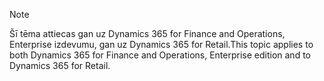 > [!NOTE]
> <span data-ttu-id="213d0-101">Šī tēma attiecas gan uz Dynamics 365 for Finance and Operations, Enterprise izdevumu, gan uz Dynamics 365 for Retail.</span><span class="sxs-lookup"><span data-stu-id="213d0-101">This topic applies to both Dynamics 365 for Finance and Operations, Enterprise edition and to Dynamics 365 for Retail.</span></span> 